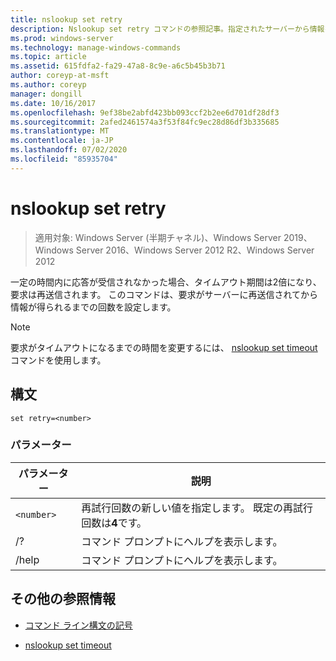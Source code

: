 ```yaml
---
title: nslookup set retry
description: Nslookup set retry コマンドの参照記事。指定されたサーバーから情報を取得する試行回数を設定します。
ms.prod: windows-server
ms.technology: manage-windows-commands
ms.topic: article
ms.assetid: 615fdfa2-fa29-47a8-8c9e-a6c5b45b3b71
author: coreyp-at-msft
ms.author: coreyp
manager: dongill
ms.date: 10/16/2017
ms.openlocfilehash: 9ef38be2abfd423bb093ccf2b2ee6d701df28df3
ms.sourcegitcommit: 2afed2461574a3f53f84fc9ec28d86df3b335685
ms.translationtype: MT
ms.contentlocale: ja-JP
ms.lasthandoff: 07/02/2020
ms.locfileid: "85935704"
---
```

# <a name="nslookup-set-retry"></a>nslookup set retry

> 適用対象: Windows Server (半期チャネル)、Windows Server 2019、Windows Server 2016、Windows Server 2012 R2、Windows Server 2012

一定の時間内に応答が受信されなかった場合、タイムアウト期間は2倍になり、要求は再送信されます。 このコマンドは、要求がサーバーに再送信されてから情報が得られるまでの回数を設定します。

> [!NOTE]
> 要求がタイムアウトになるまでの時間を変更するには、 [nslookup set timeout](nslookup-set-timeout.md)コマンドを使用します。

## <a name="syntax"></a>構文

```
set retry=<number>
```

### <a name="parameters"></a>パラメーター

| パラメーター | 説明 |
| ---------- | ---------- |
| `<number>` | 再試行回数の新しい値を指定します。 既定の再試行回数は**4**です。 |
| /? | コマンド プロンプトにヘルプを表示します。 |
| /help | コマンド プロンプトにヘルプを表示します。 |

## <a name="additional-references"></a>その他の参照情報

- [コマンド ライン構文の記号](command-line-syntax-key.md)

- [nslookup set timeout](nslookup-set-timeout.md)
